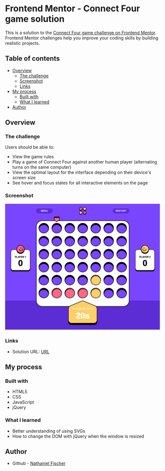 # Frontend Mentor - Connect Four game solution

This is a solution to the [Connect Four game challenge on Frontend Mentor](https://www.frontendmentor.io/challenges/connect-four-game-6G8QVH923s). Frontend Mentor challenges help you improve your coding skills by building realistic projects. 

## Table of contents

- [Overview](#overview)
  - [The challenge](#the-challenge)
  - [Screenshot](#screenshot)
  - [Links](#links)
- [My process](#my-process)
  - [Built with](#built-with)
  - [What I learned](#what-i-learned)
- [Author](#author)

## Overview

### The challenge

Users should be able to:

- View the game rules
- Play a game of Connect Four against another human player (alternating turns on the same computer)
- View the optimal layout for the interface depending on their device's screen size
- See hover and focus states for all interactive elements on the page

### Screenshot

![](./docs/screenshot.png)

### Links

- Solution URL: [URL](https://nathanielfischer.github.io/Connect-Four-Game_Frontend-Mentor-/)

## My process

### Built with

- HTML5
- CSS
- JavaScript
- jQuery

### What I learned

- Better understanding of using SVGs
- How to change the DOM with jQuery when the window is resized

## Author

- Github - [Nathaniel Fischer](https://github.com/nathanielfischer)